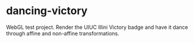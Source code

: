 # dancing-victory
WebGL test project. Render the UIUC Illini Victory badge and have it dance through affine and non-affine transformations.
